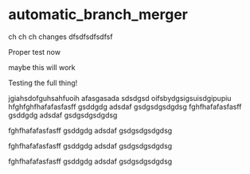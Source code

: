 # automatic_branch_merger

ch ch ch changes
dfsdfsdfsdfsf

Proper test now

maybe this will work


Testing the full thing!

jgiahsdofguhsahfuoih afasgasada
sdsdgsd
oifsbydgsigsuisdgipupiu
hfghfghfhafafasfasff
gsddgdg
adsdaf
gsdgsdgsdgdsg
fghfhafafasfasff
gsddgdg
adsdaf
gsdgsdgsdgdsg

fghfhafafasfasff
gsddgdg
adsdaf
gsdgsdgsdgdsg

fghfhafafasfasff
gsddgdg
adsdaf
gsdgsdgsdgdsg

fghfhafafasfasff
gsddgdg
adsdaf
gsdgsdgsdgdsg
